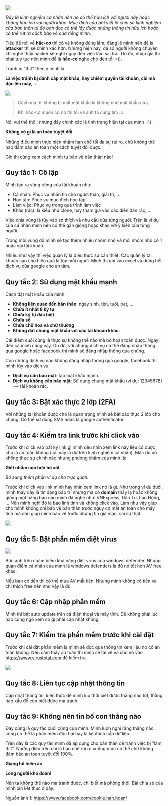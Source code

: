 ![](https://images.viblo.asia/9a38f3ff-7bc9-4f96-b4ff-26fc82ab062a.jpg)



*Đây là kinh nghiệm cá nhân nên nó có thể hữu ích với người này hoặc không hữu ích với người khác. Mục đích của bài viết là chia sẻ kinh nghiệm của bản thân từ đó bạn đọc có thể lấy được những thông tin hữu ích hoặc có thể rút ra cách bảo vệ của riêng mình.*

Tiêu đề nói về **hắc-cơ** thì có vẻ không đúng lắm, đáng lẽ mình nên để là **attacker** thì sẽ chính xác hơn. Nhưng hiện nay, đa số người không chuyên khi nghe thấy hacker sẽ nghĩ ngay đến việc làm sai trái. Do đó, nhập gia thì phải tùy tục nên mình để là **hắc-cơ** nghe cho đen tối =)).

Tránh bị "thịt" theo ý mình là:

**Là việc tránh bị  đánh cắp mật khẩu, hay chiếm quyền tài khoản, cài mã độc lên máy, ...**

![](https://images.viblo.asia/043d4b69-c8c3-4314-b36e-002e417f2124.png)

> Cách mà tôi không bị mất mật khẩu là không nhớ mật khẩu nữa.
> 
> Khi hắc-cơ muốn có nó thì tôi và anh ta cùng tìm :v.

Nói vui thế thôi, nhưng đây chính xác là tình trạng hiện tại của mình =)).

**Không có gì là an toàn tuyệt đối**

Những điều mình thực hiện nhằm hạn chế tối đa sự rủi ro, chứ không thể nào đảm bảo an toàn một cách tuyệt đối được.

Giờ thì cùng xem cách mình tự bảo vệ bản thân nào!

## Quy tắc 1: Cô lập
Mình tạo ra vùng riêng của tài khoản như:
+ Cá nhân: Phục vụ nhắn tin cho người thân, giải trí, ...
+ Học tập: Phục vụ mục đích học tập
+ Làm việc: Phục vụ trong quá trình làm việc
+ Khác (rác): là kiểu như clone, hay tham gia vào các diễn đàn rác, ...

Việc chia vùng là tùy vào sở thích và nhu cầu của từng người. Trên là ví dụ của cá nhân mình nên có thể gần giống hoặc khác với ý kiến của từng người.

Trong mỗi vùng đó mình sẽ tạo thêm nhiều nhóm nhỏ và mỗi nhóm nhỏ có 1 hoặc vài tài khoản.

Nhiều như vậy thì việc quản lý là điều thực sự cần thiết. Các quản lý tài khoản sao cho hiệu quả là tùy mỗi người. Mình thì ghi vào excel và dùng hết dịch vụ của google cho an tâm.

## Quy tắc 2: Sử dụng mật khẩu mạnh
Cách đặt mật khẩu của mình:
+ **Không liên quan đến bản thân**: ngày sinh, tên, tuổi, pet, ...
+ **Chứa ít nhất 8 ký tự**
+ **Chứa ký tự đặc biệt**
+ **Chứa số**
+ **Chứa chữ hoa và chữ thường**
+ **Không đặt chung mật khẩu với các tài khoản khác.**

Cái điểm cuối cùng là thực sự không thể nào mà bỏ hoàn toàn được. Ngay đến cả mình cũng vậy. Do đó, với những dịch vụ có thể đăng nhập thông qua google hoặc facebook thì mình sẽ đăng nhập thông qua chúng.

Còn những dịch vụ nào không đăng nhập thông qua google, facebook thì mình tùy vào dịch vụ:
+ **Dịch vụ cần bảo mật**: tạo mật khẩu mạnh.
+ **Dịch vụ không cần bảo mật**: Sử dụng chung mật khẩu (ví dụ: 12345678) ==> tài khoản rác.

## Quy tắc 3: Bật xác thực 2 lớp (2FA)
Với những tài khoản được cho là quan trọng mình sẽ bật xác thực 2 lớp cho chúng. Có thể sử dụng SMS hoặc là google authenticator.

## Quy tắc 4: Kiểm tra link trước khi click vào
Trước khi click vào bất ký link gì mình đều nhìn xem link này liệu có được cho là an toàn không (cái này là dự trên kinh nghiệm cá nhân). Mặc dù nó không thực sự chính xác nhưng phương châm của mình là:

**Giết nhầm còn hơn bỏ xót**

*Bổ sung thêm phần ví dụ cho trực quan.*

Trước khi click vào link mình hay nhìn xem link nó là gì. Như trong ví dụ dưới, mình thấy đây là tin dạng báo trí nhưng mà có **domain** thấy lạ hoắc không giống một hãng báo nào mình đã nghe như: VNExpress, Dân Trí, Lao Động, ... Nên mình nghĩ đó là báo linh tinh và không click vào. Làm như vậy giúp cho mình không chỉ bảo vệ bản thân trước nguy cơ mất an toàn cho máy tính mà còn giúp mình bảo vệ trước nhưng tin giả mạo, sai sự thật.

![](https://images.viblo.asia/10bff442-d990-4f28-88a9-120e6c6519f0.png)

## Quy tắc 5: Bật phần mềm diệt virus
![](https://images.viblo.asia/77e379ab-defe-4bdc-a591-2f2913b11ce7.png)

Bức ảnh trên châm biếm khả năng diệt virus của windows defender. Nhưng quan điểm cá nhân của mình là windows defenders là đủ nó tốt hơn AV free khác. 

Nếu bạn có tiền thì có thể mua AV mất tiền. Nhưng mình không có tiền và chỉ thích free nên như vậy là đủ.

## Quy tắc 6: Cập nhập phần mềm
Mình thì bật auto update trên cả điện thoại và máy tính. Để không phải lúc nào cũng ngó xem có gì phải cập nhật không.

## Quy tắc 7: Kiểm tra phần mềm trước khi cài đặt
Trước khi cài đặt phần mềm lạ mình sẽ đọc qua thông tin xem liệu nó có an toàn không. Nếu cảm thấy an toàn thì mình sẽ tải về và cho nó vào https://www.virustotal.com để kiểm tra.

![](https://images.viblo.asia/324c17ac-23fe-4385-ad98-17ac5dfed1d8.png)

## Quy tắc 8: Liên tục cập nhật thông tin
Cập nhật thông tin, kiến thức để mình kịp thời biết được thằng nào tốt, thằng nào xấu để còn biết được mà tránh.

## Quy tắc 9: Không nên tin bố con thằng nào
Đây cũng là quy tắc cuối cùng của mình. Mình luôn nghĩ rằng thằng nào cũng có thể là phần mềm độc hại hay là kẻ đánh cắp dữ liệu.

Trên đây là các quy tắc mình đã áp dụng cho bản thân để tránh việc bị "làm thịt". Những điều trên chỉ là hạn chế rủi ro xuống mức có thể chứ không đảm bảo an toàn tuyệt đối 100%.

**Giang hồ hiểm ác**

**Lòng người khó đoán!**

Nên ta không thể nào mà tránh được, chỉ biết mà phòng thôi.
Bài chia sẻ của mình xin kết thúc ở đây.

Nguồn ảnh 1: https://www.facebook.com/cookie.han.hoan/